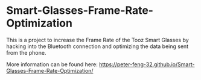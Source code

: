 # Smart-Glasses-Frame-Rate-Optimization
This is a project to increase the Frame Rate of the Tooz Smart Glasses by hacking into the Bluetooth connection and optimizing the data being sent from the phone.

More information can be found here: 
https://peter-feng-32.github.io/Smart-Glasses-Frame-Rate-Optimization/
